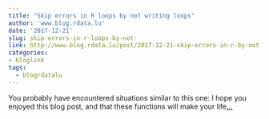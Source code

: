```yaml
---
title: "Skip errors in R loops by not writing loops"
author: 'www.blog.rdata.lu'
date: '2017-12-21'
slug: skip-errors-in-r-loops-by-not-
link: http://www.blog.rdata.lu/post/2017-12-21-skip-errors-in-r-by-not-writing-loops/
categories:
- bloglink
tags:
  - blogrdatalu
---
```


You probably have encountered situations similar to this one: I hope you enjoyed this blog post, and that these functions will make your life[... <i class="fas fa-external-link-alt"></i>](http://www.blog.rdata.lu/post/2017-12-21-skip-errors-in-r-by-not-writing-loops/)

